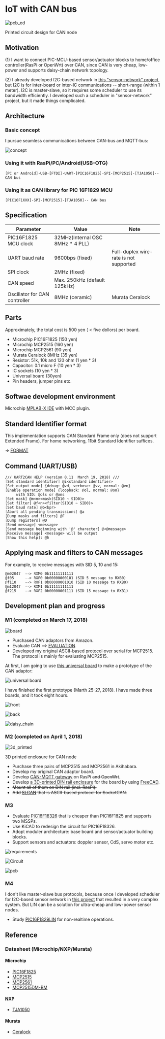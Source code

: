 # IoT with CAN bus

![pcb_ed](./KiCAD/circuit/v0.2_pcb_3d.jpg)

Printed circuit design for CAN node

## Motivation

(1) I want to connect PIC-MCU-based sensor/actuator blocks to home/office controller(RasPi or OpenWrt) over CAN, since CAN is very cheap, low-power and supports daisy-chain network topology.

(2) I already developed I2C-based network in [this "sensor-network" project](https://github.com/araobp/sensor-network), but I2C is for inter-board or inter-IC communications -- short-range (within 1 meter). I2C is master-slave, so it requires some scheduler to use its bandwidth efficiently. I developed such a scheduler in "sensor-network" project, but it made things complicated.

## Architecture

### Basic concept

I pursue seamless communications between CAN-bus and MQTT-bus:

![concept](./doc/concept.jpg)

### Using it with RasPi/PC/Android(USB-OTG)

```
[PC or Android]-USB-[FTDI]-UART-[PIC16F1825]-SPI-[MCP2515]-[TJA1050]-- CAN bus

```

### Using it as CAN library for PIC 16F1829 MCU

```
[PIC16F1XXX]-SPI-[MCP2515]-[TJA1050]-- CAN bus                   
```

## Specification

|Parameter           |Value                       |Note
|--------------------|----------------------------|---------------------------|
|PIC16F1825 MCU clock|32MHz(Internal OSC 8MHz * 4 PLL)                        |
|UART baud rate      |9600bps (fixed)             |Full-duplex wire-rate is not supported|
|SPI clock           |2MHz (fixed)                |                           |
|CAN speed           |Max. 250kHz (default 125kHz)|                           |
|Oscillator for CAN controller|8MHz (ceramic)     |Murata Ceralock            |

## Parts

Approximately, the total cost is 500 yen ( < five dollors) per board.

- Microchip PIC16F1825 (150 yen)
- Microchip MCP2515 (160 yen)
- Microchip MCP2561 (90 yen)
- Murata Ceralock 8MHz (35 yen)
- Resistor: 51k, 10k and 120 ohm (1 yen * 3)
- Capacitor: 0.1 micro F (10 yen * 3)
- IC sockets (10 yen * 3)
- Universal board (30yen)
- Pin headers, jumper pins etc.

## Softwae development environment

Microchip [MPLAB-X IDE](http://www.microchip.com/mplab/mplab-x-ide) with MCC plugin.

## Standard Identifier format

This implementation supports CAN Standard Frame only (does not support Extended Frame). For home networking, 11bit Standard Identifier suffices.

=> [FORMAT](./doc/FORMAT.md)

## Command (UART/USB)

```
/// UART2CAN HELP (version 0.11  March 19, 2018) ///
[Set standard identifier] @i<standard identifier>
[Set output mode] {debug: @vd, verbose: @vv, normal: @vn}
[Enable operation mode] {loopback: @ol, normal: @on}
     with SID: @ols or @ons
[Set mask] @m<n><mask(SID10 ~ SID0)>
[Set filter] @f<n><filter(SID10 ~ SID0)>
[Set baud rate] @b<bpr>
[Abort all pending transmissions] @a
[Dump masks and filters] @F
[Dump registers] @D
[Send message] <message>
[Send message beginning with '@' character] @<@message>
[Receive message] <message> will be output
[Show this help]: @h
```

## Applying mask and filters to CAN messages

For example, to receive messages with SID 5, 10 and 15:
```
@m02047  --> RXM0 0b11111111111
@f05     --> RXF0 0b00000000101 (SID 5 message to RXB0)
@f110    --> RXF1 0b00000001010 (SID 10 message to RXB0)
@m12047  --> RXM1 0b11111111111
@f215    --> RXF2 0b00000001111 (SID 15 message to RXB1)
```

## Development plan and progress

### M1 (completed on March 17, 2018)

![board](./doc/board.jpg)

- Purchased CAN adaptors from Amazon.
- Evaluate CAN ==> [EVALUATION](./doc/EVALUATION.md).
- Developed my original ASCII-based protocol over serial for MCP2515. The protocol is mainly for evaluating MCP2515.

At first, I am going to use [this universal board](http://akizukidenshi.com/catalog/g/gP-08241/) to make a prototype of the CAN adaptor:

![universal board](./doc/universal_board.jpg)

I have finished the first prototype (Marth 25-27, 2018). I have made three boards, and it took eight hours.

![front](./doc/universal_board_front.jpg)

![back](./doc/universal_board_back.jpg)

![daisy_chain](./doc/daisy_chain.jpg)

### M2 (completed on April 1, 2018)

![3d_printed](./doc/3d_printed.jpg)

3D printed enclosure for CAN node

- Purchase three pairs of MCP2515 and MCP2561 in Akihabara.
- Develop my original CAN adaptor board.
- Develop [CAN-MQTT gateway](./gateway/gateway.js) on RasPi ~~and OpenWrt~~.
- Develop [a 3D-printed DIN rail enclosure](./cad/adapter_to_uart.stl) for the board by using [FreeCAD](https://www.freecadweb.org/).
- ~~Mount all of them on DIN rail (incl. RasPi).~~
- ~~Add [SLCAN](https://elixir.bootlin.com/linux/v3.4/source/drivers/net/can/slcan.c) that is ASCII-based protocol for SocketCAN.~~

### M3

- Evaluate [PIC16F18326](http://akizukidenshi.com/catalog/g/gI-11886/) that is cheaper than PIC16F1825 and supports two MSSPs.
- Use KiCAD to redesign the circuit for PIC16F18326.
- Adopt moduler architecture: base board and sensor/actuator building blocks.
- Support sensors and actuators: doppler sensor, CdS, servo motor etc.

![requirements](./doc/requirements.jpg)

![Circuit](./KiCAD/circuit/v0.2.jpg)

![pcb](./KiCAD/circuit/v0.2_pcb.jpg)

### M4

I don't like master-slave bus protocols, because once I developed scheduler for I2C-based sensor network in [this project](https://github.com/araobp/sensor-network) that resulted in a very complex system. But LIN can be a solution for ultra-cheap and low-power sensor nodes.

- Study [PIC16F1829LIN](http://ww1.microchip.com/downloads/en/DeviceDoc/41673A.pdf) for non-realtime operations.

## Reference

### Datasheet (Microchip/NXP/Murata)

#### Microchip
- [PIC16F1825](http://ww1.microchip.com/downloads/en/DeviceDoc/41440A.pdf)
- [MCP2515](http://ww1.microchip.com/downloads/en/DeviceDoc/21801d.pdf)
- [MCP2561](http://ww1.microchip.com/downloads/en/DeviceDoc/20005167C.pdf)
- [MCP2515DM-BM](http://www.microchip.com/Developmenttools/ProductDetails.aspx?PartNO=MCP2515DM-BM)

#### NXP
- [TJA1050](https://www.nxp.com/docs/en/data-sheet/TJA1050.pdf)

#### Murata
- [Ceralock](https://www.murata.com/~/media/webrenewal/support/library/catalog/products/timingdevice/ceralock/p17e.ashx)
